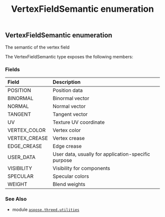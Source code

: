 ﻿---
title: VertexFieldSemantic enumeration
second_title: Aspose.3D for Python via .NET API References
description: 
type: docs
weight: 280
url: /aspose.threed.utilities/vertexfieldsemantic/
is_root: false
---

## VertexFieldSemantic enumeration

The semantic of the vertex field



The VertexFieldSemantic type exposes the following members:

### Fields
| Field | Description |
| :- | :- |
| POSITION | Position data |
| BINORMAL | Binormal vector |
| NORMAL | Normal vector |
| TANGENT | Tangent vector |
| UV | Texture UV coordinate |
| VERTEX_COLOR | Vertex color |
| VERTEX_CREASE | Vertex crease |
| EDGE_CREASE | Edge crease |
| USER_DATA | User data, usually for application-specific purpose |
| VISIBILITY | Visibility for components |
| SPECULAR | Specular colors |
| WEIGHT | Blend weights |



### See Also
* module [`aspose.threed.utilities`](..)
